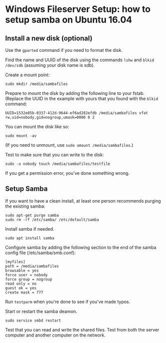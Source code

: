 # Windows Fileserver Setup: how to setup samba on Ubuntu 16.04

## Install a new disk (optional)

Use the `gparted` command if you need to format the disk.

Find the name and UUID of the disk using the commands `lshw` and
`blkid /dev/sdb` (assuming your disk name is sdb).

Create a mount point:

    sudo mkdir /media/sambafiles

Prepare to mount the disk by adding the following line to your
fstab. (Replace the UUID in the example with yours that you found with
the `blkid` command: 

	UUID=1532e85b-0337-412d-9644-ef6ad282efdb /media/sambafiles vfat
    rw,uid=nobody,gid=nogroup,umask=0000 0 2

You can mount the disk like so:

    sudo mount -av

(If you need to unmount, use `sudo umount /media/sambafiles`.)

Test to make sure that you can write to the disk:

	sudo -u nobody touch /media/sambafiles/testfile

If you get a permission error, you've done something wrong. 

## Setup Samba

If you want to have a clean install, at least one person recommends
purging the existing samba:

	sudo apt-get purge samba
	sudo rm -rf /etc/samba/ /etc/default/samba

Install samba if needed.

    sudo apt install samba

Configure samba by adding the following section to the end of the
samba config file (/etc/samba/smb.conf):

	[myfiles]
	path = /media/sambafiles
	browsable = yes
	force user = nobody
	force group = nogroup
	read only = no
	guest ok = yes
	create mask = 777

Run `testparm` when you're done to see if you've made typos.

Start or restart the samba deamon.

	sudo service smbd restart

Test that you can read and write the shared files. Test from both the
server computer and another computer on the network.

